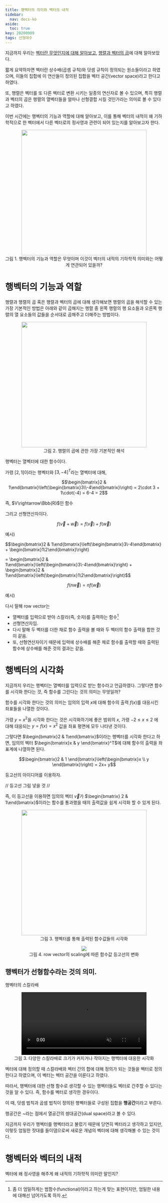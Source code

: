 ```yaml
---
title: 행벡터의 의미와 벡터의 내적
sidebar:
  nav: docs-ko
aside:
  toc: true
key: 20200909
tags: 선형대수
---
```


지금까지 우리는 [벡터란 무엇인지에 대해 알아보고](https://angeloyeo.github.io/2020/09/07/basic_vector_operation.html), [행렬과 벡터의 곱](https://angeloyeo.github.io/2020/09/08/matrix_multiplication.html)에 대해 알아보았다.

짧게 요약하자면 벡터란 상수배(곱셈 규칙)와 덧셈 규칙이 정의되는 원소들이라고 하였으며, 이들의 집합에 이 연산들이 정의된 집합을 벡터 공간(vector space)라고 한다고 하였다.

또, 행렬은 벡터를 또 다른 벡터로 변환 시키는 일종의 연산자로 볼 수 있으며, 특히 행렬과 벡터의 곱은 행렬의 열벡터들을 얼마나 선형결합 시킬 것인가라는 의미로 볼 수 있다고 하였다.

이번 시간에는 행벡터의 기능과 역할에 대해 알아보고, 이를 통해 벡터의 내적이 왜 기하학적으로 한 벡터에서 다른 벡터로의 정사영과 관련이 되어 있는지를 알아보고자 한다.

<p align = "center">
  <img width = "400" src = "https://raw.githubusercontent.com/angeloyeo/angeloyeo.github.io/master/pics/2020-09-09-row_vector_and_inner_product/pic1.png">
  <br>
  그림 1. 행벡터의 기능과 역할은 무엇이며 이것이 벡터의 내적의 기하학적 의미와는 어떻게 연관되어 있을까?
</p>

# 행벡터의 기능과 역할

행렬과 행렬의 곱 혹은 행렬과 벡터의 곱에 대해 생각해보면 행렬의 곱을 해석할 수 있는 가장 기본적인 방법은 아래와 같이 곱해지는 행렬 중 왼쪽 행렬의 행 요소들과 오른쪽 행렬의 열 요소들의 값들을 순서대로 곱해주고 더해주는 방법이다.

<p align = "center">
  <img width = "400" src = "https://raw.githubusercontent.com/angeloyeo/angeloyeo.github.io/master/pics/2020-09-09-row_vector_and_inner_product/pic1.png">
  <br>
  그림 2. 행렬의 곱에 관한 가장 기본적인 해석
</p>

행벡터는 열벡터에 대한 함수이다.

가령 $[2, 1]$이라는 행벡터와 $[3, -4]^T$라는 열벡터에 대해,

$$\begin{bmatrix}2 & 1\end{bmatrix}\left(\begin{bmatrix}3\\-4\end{bmatrix}\right) = 2\cdot 3 + 1\cdot(-4) = 6-4 = 2$$

즉, $V\rightarrow\Bbb{R}$인 함수

그리고 선형연산자이다.

$$f(\vec{v}+\vec{w}) = f(\vec{v}) + f(\vec{w})$$

예시)

$$\begin{bmatrix}2 & 1\end{bmatrix}\left(\begin{bmatrix}3\\-4\end{bmatrix} + \begin{bmatrix}1\\2\end{bmatrix}\right) 

= \begin{bmatrix}2 & 1\end{bmatrix}\left(\begin{bmatrix}3\\-4\end{bmatrix}\right) + \begin{bmatrix}2 & 1\end{bmatrix}\left(\begin{bmatrix}1\\2\end{bmatrix}\right)$$

$$f(n\vec{w}) = nf(\vec{w})$$

예시)

다시 말해 row vector는

* 열벡터를 입력으로 받아 스칼라(즉, 숫자)를 출력하는 함수[^1]
* 선형연산자임. 
* 다시 말해 두 벡터를 더한 채로 함수 출력을 볼 때와 두 벡터의 함수 출력을 합한 것이 같음.
* 또, 선형연산자이기 때문에 입력에 상수배를 해준 채로 함수를 출력할 때와 출력된 함수에 상수배를 해준 것의 결과는 같음.

# 행벡터의 시각화

지금까지 우리는 행벡터는 열벡터를 입력으로 받는 함수라고 언급하였다. 그렇다면 함수를 시각화 한다는 것, 즉 함수를 그린다는 것의 의미는 무엇일까?

함수를 시각화 한다는 것의 의미는 임의의 입력 $x$에 대해 함수의 출력 $f(x)$를 대응시킨 좌표들을 나열한 것이다.

가령 $y=x^2$을 시각화 한다는 것은 시각화하기에 좋은 범위의 $x$, 가령 $-2\leq x \leq 2$ 에 대해 대응되는 $y=f(x)=x^2$ 값을 좌표 평면에 모두 나타낸 것이다.


그렇다면 $\begin{bmatrix}2 & 1\end{bmatrix}$이라는 행벡터를 시각화 한다고 하면, 임의의 벡터 $\begin{bmatrix}x & y \end{bmatrix}^T$에 대해 함수의 출력을 좌표계에 나열하면 된다.

$$\begin{bmatrix}2 & 1 \end{bmatrix}\left(\begin{bmatrix}x \\ y \end{bmatrix}\right) = 2x+ y$$


등고선의 아이디어를 이용하자.

// 등고선 그림 넣을 것 //

즉, 이 등고선을 이용하면 임의의 벡터 $\vec{v}$가 $\begin{bmatrix} 2 & 1\end{bmatrix}$이라는 함수를 통과했을 때의 출력값을 쉽게 시각화 할 수 있게 된다.


<p align = "center">
  <img width = "400" src = "https://raw.githubusercontent.com/angeloyeo/angeloyeo.github.io/master/pics/2020-09-09-row_vector_and_inner_product/pic3.png">
  <br>
  그림 3. 행벡터를 통해 출력된 함수값들의 시각화
</p>


<p align = "center">
  <img src = "https://raw.githubusercontent.com/angeloyeo/angeloyeo.github.io/master/pics/2020-09-09-row_vector_and_inner_product/pic4.png">
  <br>
  그림 4. row vector의 scaling에 따른 함수값 등고선의 변화
</p>


## 행벡터가 선형함수라는 것의 의미.

행벡터의 스칼라배

<p align = "center">
  <video width = "400" height = "auto" loop autoplay controls muted>
    <source src = "https://raw.githubusercontent.com/angeloyeo/angeloyeo.github.io/master/pics/2020-09-09-row_vector_and_inner_product/pic3.mp4">
  </video>
  <br>
  그림 3. 다양한 스칼라배로 크기가 커지거나 작아지는 행백터에 대응한 시각화
</p>

벡터에 대해 정의할 때 스칼라배와 벡터 간의 합에 대해 정의가 되는 것들을 벡터로 정의한다고 하였으며, 이 벡터는 벡터 공간을 이룬다고 하였다.

따라서, 행벡터에 대한 선형 함수로 생각할 수 있는 행벡터들도 벡터로 간주할 수 있다는 것을 알 수 있다. 즉, 함수를 벡터로 생각한 경우이다.

이 때, 덧셈 법칙과 곱셈 법칙이 정의된 행벡터들로 구성된 집합을 **행공간**이라고 부른다.

행공간은 ~라는 점에서 열공간의 쌍대공간(dual space)라고 볼 수 있다.

지금까지 우리가 행벡터를 행벡터라고 불렀기 때문에 당연히 벡터라고 생각하고 있지만, 이렇듯 엄밀한 잣대를 들이댐으로써 새로운 개념의 벡터에 대해 생각해볼 수 있는 것이다.

# 행벡터와 벡터의 내적

벡터에 왜 정사영을 해주게 왜 내적의 기하학적 의미란 말인지?

[^1]: 좀 더 엄밀하게는 범함수(functional)이라고 하는게 맞는 표현이지만, 엄밀한 내용에 대해선 넘어가도록 하자.